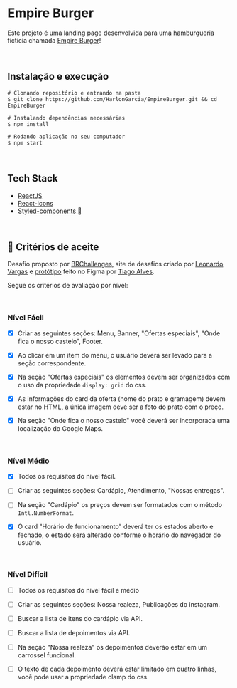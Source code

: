 # Empire Burger

Este projeto é uma landing page desenvolvida para uma hamburgueria fictícia chamada [Empire Burger](https://empire-burger-harlon.netlify.app/)!

<br>

## Instalação e execução
```
# Clonando repositório e entrando na pasta
$ git clone https://github.com/HarlonGarcia/EmpireBurger.git && cd EmpireBurger

# Instalando dependências necessárias
$ npm install

# Rodando aplicação no seu computador
$ npm start
```

<br>

## Tech Stack
- [ReactJS](https://pt-br.reactjs.org/)
- [React-icons](https://react-icons.github.io/react-icons/)
- [Styled-components 💅](https://styled-components.com/)

<br>

## 📝 Critérios de aceite
Desafio proposto por [BRChallenges](https://www.brchallenges.com/), site de desafios criado por [Leonardo Vargas](https://github.com/leovargasdev) e [protótipo](https://www.figma.com/file/ag4Az50adOF53pBrwI0wFg/Empire-Burger?node-id=0%3A1) feito no Figma por [Tiago Alves](https://designerprodutivo.com.br/link-bio/).

Segue os critérios de avaliação por nível:

<br>

### Nível Fácil

- [x] Criar as seguintes seções: Menu, Banner, "Ofertas especiais", "Onde fica o nosso castelo", Footer.

- [x] Ao clicar em um item do menu, o usuário deverá ser levado para a seção correspondente.

- [x] Na seção "Ofertas especiais" os elementos devem ser organizados com o uso da propriedade ```display: grid``` do css.

- [x] As informações do card da oferta (nome do prato e gramagem) devem estar no HTML, a única imagem deve ser a foto do prato com o preço.

- [x] Na seção "Onde fica o nosso castelo" você deverá ser incorporada uma localização do Google Maps.

<br>

### Nível Médio

- [x] Todos os requisitos do nivel fácil.

- [ ] Criar as seguintes seções: Cardápio, Atendimento, "Nossas entregas".

- [ ] Na seção "Cardápio" os preços devem ser formatados com o método ```Intl.NumberFormat```.

- [x] O card "Horário de funcionamento" deverá ter os estados aberto e fechado, o estado será alterado conforme o horário do navegador do usuário.

<br>

### Nível Difícil

- [ ] Todos os requisitos do nivel fácil e médio

- [ ] Criar as seguintes seções: Nossa realeza, Publicações do instagram.

- [ ] Buscar a lista de itens do cardápio via API.

- [ ] Buscar a lista de depoimentos via API.

- [ ] Na seção "Nossa realeza" os depoimentos deverão estar em um carrossel funcional.

- [ ] O texto de cada depoimento deverá estar limitado em quatro linhas, você pode usar a propriedade clamp do css.
